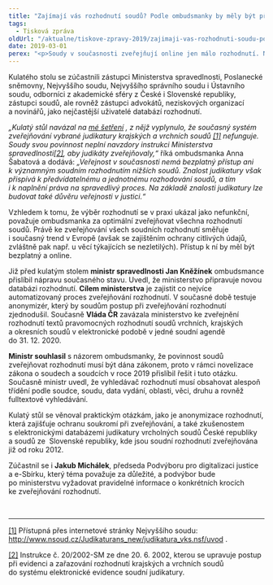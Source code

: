 ```yaml
---
title: "Zajímají vás rozhodnutí soudů? Podle ombudsmanky by měly být přístupné online"
tags:
  - Tisková zpráva
oldUrl: "/aktualne/tiskove-zpravy-2019/zajimaji-vas-rozhodnuti-soudu-podle-ombudsmanky-by-mely-byt-pristupne-online"
date: 2019-03-01
perex: "<p>Soudy v současnosti zveřejňují online jen málo rozhodnutí. Navzdory povinnosti (od roku 2002) zveřejňovat aspoň významná rozhodnutí, některé soudy nezveřejňují vůbec nic. Tomuto tématu se věnoval kulatý stůl na téma Elektronické zveřejňování rozhodnutí soudů, který se uskutečnil 28. února v sídle ombudsmanky. Zaměřil se na otázku, jak nejlépe online zveřejňovat rozhodnutí soudů, aby byla zdarma v anonymizované formě přístupná široké veřejnosti. </p>"
---
```


<!-- imported from the old website -->

<p>Kulatého stolu se zúčastnili zástupci Ministerstva spravedlnosti, Poslanecké sněmovny, Nejvyššího soudu, Nejvyššího správního soudu i Ústavního soudu, odborníci z akademické sféry z České i Slovenské republiky, zástupci soudů, ale rovněž zástupci advokátů, neziskových organizací a novinářů, jako nejčastější uživatelé databází rozhodnutí.</p> <p><i>„Kulatý stůl navázal na <a title="Otevření do nového okna" href="http://eso.ochrance.cz/Nalezene/Edit/4496" target="_blank">mé šetření</a> <img alt="" src="https://www.ochrance.cz/typo3/ext/od_linkdesc/icons/external.gif" class="od_linkdesc_icon_external" />, z nějž vyplynulo, že současný systém zveřejňování vybrané judikatury krajských a vrchních soudů <a href="file:///C:/Users/biler/Documents/Tiskov%C3%A9%20zpr%C3%A1vy/E-judikatura%20kulat%C3%BD%20st%C5%AFl/Tiskov%C3%A1%20zpr%C3%A1va%20-%20e-judikatura_aktualizovan%C3%A1.docx#_ftn1" name="_ftnref1">[1]</a> nefunguje. Soudy svou povinnost neplní navzdory instrukci Ministerstva spravedlnosti<a href="file:///C:/Users/biler/Documents/Tiskov%C3%A9%20zpr%C3%A1vy/E-judikatura%20kulat%C3%BD%20st%C5%AFl/Tiskov%C3%A1%20zpr%C3%A1va%20-%20e-judikatura_aktualizovan%C3%A1.docx#_ftn2" name="_ftnref2">[2]</a>, aby judikáty zveřejňovaly,“</i> říká ombudsmanka Anna Šabatová a dodává: <i>„Veřejnost v současnosti nemá bezplatný přístup ani k významným soudním rozhodnutím nižších soudů. Znalost judikatury však přispívá k předvídatelnému a jednotnému rozhodování soudů, a tím i k naplnění práva na spravedlivý proces. Na základě znalosti judikatury lze budovat také důvěru veřejnosti v justici.“</i></p> <p>Vzhledem k tomu, že výběr rozhodnutí se v praxi ukázal jako nefunkční, považuje ombudsmanka za optimální zveřejňovat všechna rozhodnutí soudů. Právě ke zveřejňování všech soudních rozhodnutí směřuje i současný trend v Evropě (avšak se zajištěním ochrany citlivých údajů, zvláštně pak např. u věcí týkajících se nezletilých). Přístup k ní by měl být bezplatný a online. </p> <p>Již před kulatým stolem <b>ministr spravedlnosti Jan Kněžínek</b> ombudsmance přislíbil nápravu současného stavu. Uvedl, že ministerstvo připravuje novou databázi rozhodnutí. <b>Cílem ministerstva</b> je zajistit co nejvíce automatizovaný proces zveřejňování rozhodnutí. V současné době testuje anonymizér, který by soudům postup při zveřejňování rozhodnutí zjednodušil. Současně <b>Vláda ČR</b> zavázala ministerstvo ke zveřejnění rozhodnutí textů pravomocných rozhodnutí soudů vrchních, krajských a okresních soudů v elektronické podobě v jedné soudní agendě do 31. 12. 2020.</p> <p><b>Ministr souhlasil</b> s názorem ombudsmanky, že povinnost soudů zveřejňovat rozhodnutí musí být dána zákonem, proto v rámci novelizace zákona o soudech a soudcích v roce 2019 přislíbil řešit i tuto otázku. Současně ministr uvedl, že vyhledávač rozhodnutí musí obsahovat alespoň třídění podle soudce, soudu, data vydání, oblasti, věci, druhu a rovněž fulltextové vyhledávání.</p> <p>Kulatý stůl se věnoval praktickým otázkám, jako je anonymizace rozhodnutí, která zajišťuje ochranu soukromí při zveřejňování, a také zkušenostem s elektronickými databázemi judikatury vrcholných soudů České republiky a soudů ze  Slovenské republiky, kde jsou soudní rozhodnutí zveřejňována již od roku 2012. </p> <p>Zúčastnil se i <b>Jakub Michálek</b>, předseda Podvýboru pro digitalizaci justice a e-Sbírku, který téma považuje za důležité, a podvýbor bude po ministerstvu vyžadovat pravidelné informace o konkrétních krocích ke zveřejňování rozhodnutí.</p> <br /> <hr /> <p><a href="file:///C:/Users/biler/Documents/Tiskov%C3%A9%20zpr%C3%A1vy/E-judikatura%20kulat%C3%BD%20st%C5%AFl/Tiskov%C3%A1%20zpr%C3%A1va%20-%20e-judikatura_aktualizovan%C3%A1.docx#_ftnref1" name="_ftn1">[1]</a> Přístupná přes internetové stránky Nejvyššího soudu: <a title="Otevření do nového okna" href="http://www.nsoud.cz/Judikaturans_new/judikatura_vks.nsf/uvod" target="_blank">http://www.nsoud.cz/Judikaturans_new/judikatura_vks.nsf/uvod</a> <img alt="" src="https://www.ochrance.cz/typo3/ext/od_linkdesc/icons/external.gif" class="od_linkdesc_icon_external" />. </p> <p><a href="file:///C:/Users/biler/Documents/Tiskov%C3%A9%20zpr%C3%A1vy/E-judikatura%20kulat%C3%BD%20st%C5%AFl/Tiskov%C3%A1%20zpr%C3%A1va%20-%20e-judikatura_aktualizovan%C3%A1.docx#_ftnref2" name="_ftn2">[2]</a> Instrukce č. 20/2002-SM ze dne 20. 6. 2002, kterou se upravuje postup při evidenci a zařazování rozhodnutí krajských a vrchních soudů do systému elektronické evidence soudní judikatury.</p>
